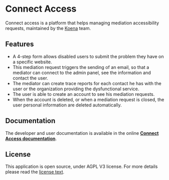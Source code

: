 # Connect Access

Connect access is a platform that helps managing mediation accessibility requests, maintained by the [Koena](https://koena.net) team.

## Features

- A 4-step form allows disabled users to submit the problem they have on a specific website.
- This mediation request triggers the sending of an email, so that a mediator can connect to the admin panel, see the information and contact the user.
- The mediator can create trace reports for each contact he has with the user or the organization providing the dysfunctional service.
- The user is able to create an account to see his mediation requests.
- When the account is deleted, or when a mediation request is closed, the user personal information are deleted automatically.

## Documentation

The developer and user documentation is available in the online **[Connect Access documentation](https://connectaccess.org/docs/introduction)**.

## License

This application is open source, under AGPL V3 license. For more details please read the [license text](LICENSE).
